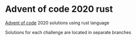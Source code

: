 # Advent of code 2020 rust
[Advent of code](https://adventofcode.com/2020/) 2020 solutions using rust language

Solutions for each challenge are located in separate branches
